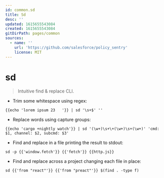 ```yaml
---
id: common.sd
title: Sd
desc: ''
updated: 1615655543084
created: 1615655543084
gitDirPath: pages/common
sources:
  - name: ''
    url: 'https://github.com/salesforce/policy_sentry'
    license: MIT
---
```

# sd

> Intuitive find & replace CLI.

- Trim some whitespace using regex:

`{{echo 'lorem ipsum 23   '}} | sd '\s+$' ''`

- Replace words using capture groups:

`{{echo 'cargo +nightly watch'}} | sd '(\w+)\s+\+(\w+)\s+(\w+)' 'cmd: $1, channel: $2, subcmd: $3'`

- Find and replace in a file printing the result to stdout:

`sd -p {{'window.fetch'}} {{'fetch'}} {{http.js}}`

- Find and replace across a project changing each file in place:

`sd {{'from "react"'}} {{'from "preact"'}} $(find . -type f)`

